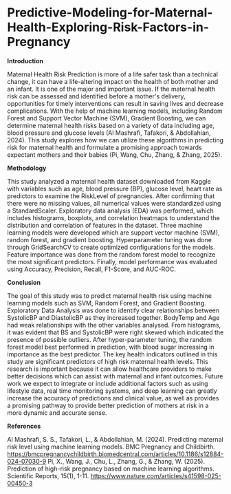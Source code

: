 # Predictive-Modeling-for-Maternal-Health-Exploring-Risk-Factors-in-Pregnancy

**Introduction**

Maternal Health Risk Prediction is more of a life safer task than a technical change, it can have a life-altering impact on the health of both mother and an infant. It is one of the major and important issue. If the maternal health risk can be assessed and identified before a mother's delivery, opportunities for timely interventions can result in saving lives and decrease complications. With the help of machine learning models, including Random Forest and Support Vector Machine (SVM), Gradient Boosting, we can determine maternal health risks based on a variety of data including age, blood pressure and glucose levels (Al Mashrafi, Tafakori, & Abdollahian, 2024).  This study explores how we can utilize these algorithms in predicting risk for maternal health and formulate a promising approach towards expectant mothers and their babies (Pi, Wang, Chu, Zhang, & Zhang, 2025).

**Methodology**

This study analyzed a maternal health dataset downloaded from Kaggle with variables such as age, blood pressure (BP), glucose level, heart rate as predictors to examine the RiskLevel of pregnancies. After confirming that there were no missing values,  all numerical values were standardized using a StandardScaler. Exploratory data analysis (EDA) was performed, which includes histograms, boxplots, and correlation heatmaps to understand the distribution and correlation of features in the dataset. Three machine learning models were developed which are support vector machine (SVM), random forest, and gradient boosting. Hyperparameter tuning was done through GridSearchCV to create optimized configurations for the models. Feature importance was done from the random forest model to recognize the most significant predictors. Finally, model performance was evaluated using Accuracy, Precision, Recall, F1-Score, and AUC-ROC.

**Conclusion**

The goal of this study was to predict maternal health risk using machine learning models such as SVM, Random Forest, and Gradient Boosting. Exploratory Data Analysis was done to identify clear relationships between SystolicBP and DiastolicBP as they increased together. BodyTemp and Age had weak relationships with the other variables analysed. From histograms, it was evident that BS and SystolicBP were right skewed which indicated the presence of possible outliers. After hyper-parameter tuning, the random forest model best performed in prediction, with blood sugar increasing in importance as the best predictor. The key health indicators outlined in this study are significant predictors of high risk maternal health levels. This research is important because it can allow healthcare providers to make better decisions which can assist with maternal and infant outcomes. Future work we expect to integrate or include additional factors such as using lifestyle data, real time monitoring systems, and deep learning can greatly increase the accuracy of predictions and clinical value, as well as provides a promising pathway to provide better prediction of mothers at risk in a more dynamic and accurate sense.

**References**

Al Mashrafi, S. S., Tafakori, L., & Abdollahian, M. (2024). Predicting maternal risk level using machine learning models. BMC Pregnancy and Childbirth. https://bmcpregnancychildbirth.biomedcentral.com/articles/10.1186/s12884-024-07030-9
Pi, X., Wang, J., Chu, L., Zhang, G., & Zhang, W. (2025). Prediction of high-risk pregnancy based on machine learning algorithms. Scientific Reports, 15(1), 1-11. https://www.nature.com/articles/s41598-025-00450-3

